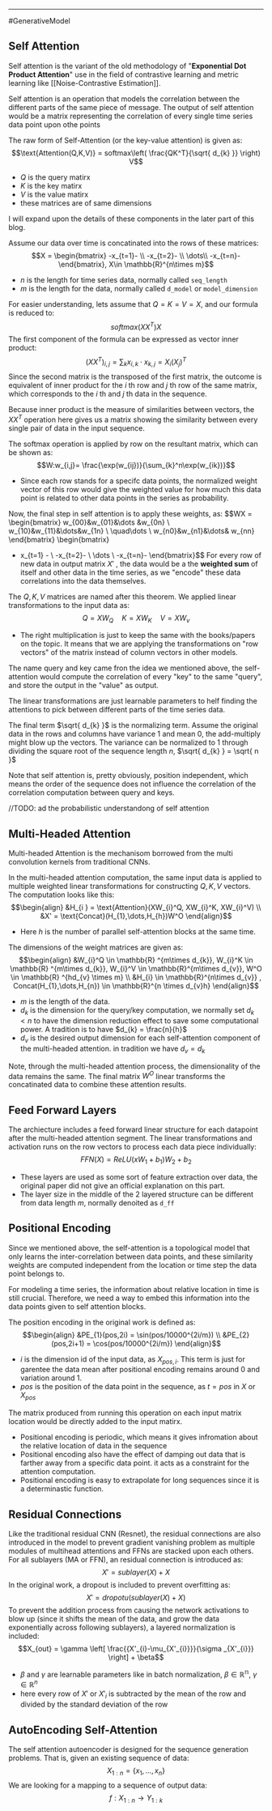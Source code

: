 ----
#GenerativeModel 

## Self Attention

Self attention is the variant of the old methodology of "**Exponential Dot Product Attention**" use in the field of contrastive learning and metric learning like [[Noise-Contrastive Estimation]].

Self attention is an operation that models the correlation between the different parts of the same piece of message. The output of self attention would be a matrix representing the correlation of every single time series data point upon othe points

The raw form of Self-Attention (or the key-value attention) is given as: $$\text{Attention(Q,K,V)} = softmax\left( \frac{QK^T}{\sqrt{ d_{k} }} \right) V$$
- $Q$ is the query matirx
- $K$ is the key matirx
- $V$ is the value matirx
- these matrices are of same dimensions

I will expand upon the details of these components in the later part of this blog.

Assume our data over time is concatinated into the rows of these matrices:
$$X = \begin{bmatrix}
-x_{t=1}- \\
-x_{t=2}- \\ 
\dots\\
-x_{t=n}-
\end{bmatrix}, X\in \mathbb{R}^{n\times m}$$
- $n$ is the length for time series data, normally called `seq_length`
- $m$ is the length for the data, normally called `d_model` or `model_dimension`

For easier understanding, lets assume that $Q=K=V=X$, and our formula is reduced to:
$$softmax (XX^T)X$$
The first component of the formula can be expressed as vector inner product:
$$(XX^T)_{i,j} = \sum_{k} x_{i,k} \cdot x_{k,j} = X_{i}(X_{j})^T$$
Since the second matrix is the transposed of the first matrix, the  outcome is equivalent of inner product for the $i$ th row and $j$ th row of the same matrix, which corresponds to the $i$ th and $j$ th data in the sequence.

Because inner product is the measure of similarities between vectors, the $XX^T$ operation here gives us a matrix showing the similarity between every single pair of data in the input sequence.

The softmax operation is applied by row on the resultant matrix, which can be shown as:
$$W:w_{i,j}= \frac{\exp(w_{ij})}{\sum_{k}^n\exp(w_{ik})}$$
- Since each row stands for a specifc data points, the normalized weight vector of this row would give the weighted value for how much this data point is related to other data points in the series as probability.

Now, the final step in self attention is to apply these weights, as:
$$WX = \begin{bmatrix}
w_{00}&w_{01}&\dots &w_{0n} \\
w_{10}&w_{11}&\dots&w_{1n} \\
\quad\dots \\
w_{n0}&w_{n1}&\dots& w_{nn}
\end{bmatrix} \begin{bmatrix}
- x_{t=1} - \\
-x_{t=2}- \\
\dots \\
-x_{t=n}-
\end{bmatrix}$$ For every row of new data in output matrix $X'$ , the data would be a the **weighted sum** of itself and other data in the time series, as we "encode" these data correlations into the data themselves.

The $Q,K,V$ matrices are named after this theorem. We applied linear transformations to the input data as:
$$Q =  X W_{Q}\quad K= X W_{K}\quad V=XW_{v}$$
- The right multiplication is just to keep the same with the books/papers on the topic.  It means that we are applying the transformations on "row vectors" of the matrix instead of column vectors in other models. 

The name query and key came fron the idea we mentioned above, the self-attention would compute the correlation of every "key" to the same "query", and store the output in the "value" as output.

The linear transformations are just learnable parameters to helf finding the attentions to pick between different parts of the time series data.

The final term $\sqrt{ d_{k} }$ is the normalizing term. Assume the original data in the rows and columns have variance 1 and mean 0, the add-multiply might blow up the vectors. The variance can be normalized to 1 through dividing the square root of the sequence length $n$, $\sqrt{ d_{k} } = \sqrt{ n }$

Note that self attention is, pretty obviously, position independent, which means the order of the sequence does not influence the correlation of the correlation computation between query and keys. 

//TODO: ad the probabilistic understandong of self attention 

## Multi-Headed Attention

Multi-headed Attention is the mechanisom borrowed from the multi convolution kernels from traditional CNNs. 

In the multi-headed attention computation, the same input data is applied to multiple weighted linear transformations for constructing $Q,K,V$ vectors. The computation looks like this:
$$\begin{align}
&H_{i } = \text{Attention}(XW_{i}^Q, XW_{i}^K, XW_{i}^V) \\
&X' = \text{Concat}(H_{1},\dots,H_{h})W^O
\end{align}$$
- Here $h$ is the number of parallel self-attention blocks at the same time.

The dimensions of the weight matrices are given as:
$$\begin{align}
&W_{i}^Q \in \mathbb{R} ^{m\times d_{k}}, W_{i}^K \in \mathbb{R} ^{m\times d_{k}}, W_{i}^V \in \mathbb{R}^{m\times d_{v}}, W^O \in \mathbb{R} ^{hd_{v} \times m} \\
&H_{i} \in \mathbb{R}^{n\times d_{v}} , Concat(H_{1},\dots,H_{n}) \in \mathbb{R}^{n \times d_{v}h}
\end{align}$$
- $m$ is the length of the data.
- $d_{k}$ is the dimension for the query/key computation, we normally set $d_{k}<n$ to have the dimension reduction effect to save some computational power. A tradition is to have $d_{k} = \frac{n}{h}$
- $d_{v}$ is the desired output dimension for each self-attention component of the multi-headed attention. in tradition we have $d_{v}=d_{k}$ 

Note, through the multi-headed attention process, the dimensionality of the data remains the same. The final matrix $W^O$ linear transforms the concatinated data to combine these attention results.

## Feed Forward Layers

The archiecture includes a feed forward linear structure for each datapoint after the multi-headed attention segment. The linear transformations and activation runs on the row vectors to process each data piece individually:
$$FFN(X) = ReLU(xW_{1} +b_{1})W_{2}+b_{2}$$
- These layers are used as some sort of feature extraction over data, the original paper did not give an official explanation on this part.
- The layer size in the middle of the 2 layered structure can be different from data length $m$, normally denoited as `d_ff`

## Positional Encoding

Since we mentioned above, the self-attention is a topological model that only learns the inter-correlation between data points, and these similarity weights are computed independent from the location or time step the data point belongs to.

For modeling a time series, the information about relative location in time is still crucial. Therefore, we need a way to embed this information into the data points given to self attention blocks.

The position encoding in the original work is defined as:
$$\begin{align}
&PE_{1}(pos,2i) = \sin(pos/10000^{2i/m}) \\
&PE_{2}(pos,2i+1) = \cos(pos/10000^{2i/m})
\end{align}$$
- $i$ is the dimension id of the input data, as $X_{pos,i}$. This term is just for garentee the data mean after positional encoding remains around 0 and variation around 1.
- $pos$ is the position of the data point in the sequence, as $t=pos$ in $X$ or $X_{pos}$

The matrix produced from running this operation on each input matrix location would be directly added to the input matirx.

- Positional encoding is periodic, which means it gives infromation about the relative location of data in the sequence 
- Positional encoding also have the effect of damping out data that is farther away from a specific data point. it acts as a constraint for the attention computation. 
- Positional encoding is easy to extrapolate for long sequences since it is a determinastic function.

## Residual Connections

Like the traditional residual CNN (Resnet), the residual connections are also introduced in the model to prevent gradient vanishing problem as multiple modules of multihead attentions and FFNs are stacked upon each others. For all sublayers (MA or FFN), an residual connection is introduced as:
$$X' = sublayer(X) + X$$
In the original work, a dropout is included to prevent overfitting as:
$$X' = dropotu(sublayer(X)+X)$$
To prevent the addition process from causing the network activations to blow up (since it shifts the mean of the data, and grow the data exponentially across following sublayers), a layered normalization is included:
$$X_{out} = \gamma \left[ \frac{{X'_{i}-\mu_{X'_{i}}}}{\sigma _{X'_{i}}} \right] + \beta$$
- $\beta$ and $\gamma$ are learnable parameters like in batch normalization, $\beta\in \mathbb{R^n}$, $\gamma \in \mathbb{R}^n$
- here every row of $X'$ or $X'_{i}$ is subtracted by the mean of the row and divided by the standard deviation of the row

## AutoEncoding Self-Attention

The self attention autoencoder is designed for the sequence generation problems. That is, given an existing sequence of data:
$$X_{1:n} = \{ x_{1},\dots,x_{n} \}$$
We are looking for a mapping to a sequence of output data:
$$f:X_{1:n}\to Y_{1:k} $$
